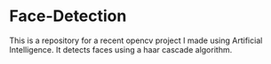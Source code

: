 # Face-Detection
This is a repository for a recent opencv project I made using Artificial Intelligence. It detects faces using a haar cascade algorithm.
